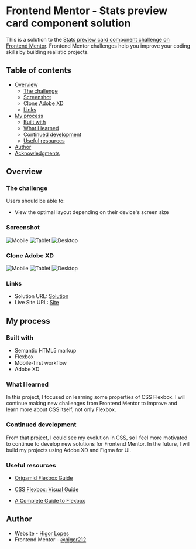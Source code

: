 # Frontend Mentor - Stats preview card component solution

This is a solution to the [Stats preview card component challenge on Frontend Mentor](https://www.frontendmentor.io/challenges/stats-preview-card-component-8JqbgoU62). Frontend Mentor challenges help you improve your coding skills by building realistic projects. 

## Table of contents

- [Overview](#overview)
  - [The challenge](#the-challenge)
  - [Screenshot](#screenshot)
  - [Clone Adobe XD](#clone-adobe-xd)
  - [Links](#links)
- [My process](#my-process)
  - [Built with](#built-with)
  - [What I learned](#what-i-learned)
  - [Continued development](#continued-development)
  - [Useful resources](#useful-resources)
- [Author](#author)
- [Acknowledgments](#acknowledgments)

## Overview

### The challenge

Users should be able to:

- View the optimal layout depending on their device's screen size

### Screenshot

![Mobile](https://github.com/higor212/Stats-Preview-Card/blob/master/images/challenge/Mobile.png?raw=true)
![Tablet](https://github.com/higor212/Stats-Preview-Card/blob/master/images/challenge/Tablet.png?raw=true)
![Desktop](https://github.com/higor212/Stats-Preview-Card/blob/master/images/challenge/Desktop.png?raw=true)

### Clone Adobe XD

![Mobile](https://github.com/higor212/Stats-Preview-Card/blob/master/layout/clone/pages/mobile/mobile.png?raw=true)
![Tablet](https://github.com/higor212/Stats-Preview-Card/blob/master/layout/clone/pages/tablet/tablet.png?raw=true)
![Desktop](https://github.com/higor212/Stats-Preview-Card/blob/master/layout/clone/pages/desktop/desktop.png?raw=true)

### Links

- Solution URL: [Solution](https://your-solution-url.com)
- Live Site URL: [Site](https://your-live-site-url.com)

## My process

### Built with

- Semantic HTML5 markup
- Flexbox
- Mobile-first workflow
- Adobe XD

### What I learned

In this project, I focused on learning some properties of CSS Flexbox. I will continue making new challenges from Frontend Mentor to improve and learn more about CSS itself, not only Flexbox. 

### Continued development

From that project, I could see my evolution in CSS, so I feel more motivated to continue to develop new solutions for Frontend Mentor. In the future, I will build my projects using Adobe XD and Figma for UI. 

### Useful resources

- [Origamid Flexbox Guide](https://origamid.com/projetos/flexbox-guia-completo/)

- [CSS Flexbox: Visual Guide](https://www.alura.com.br/artigos/css-guia-do-flexbox)

- [A Complete Guide to Flexbox](https://css-tricks.com/snippets/css/a-guide-to-flexbox/)


## Author

- Website - [Higor Lopes](https://www.linkedin.com/in/higorl)
- Frontend Mentor - [@higor212](https://www.frontendmentor.io/profile/higor212)
